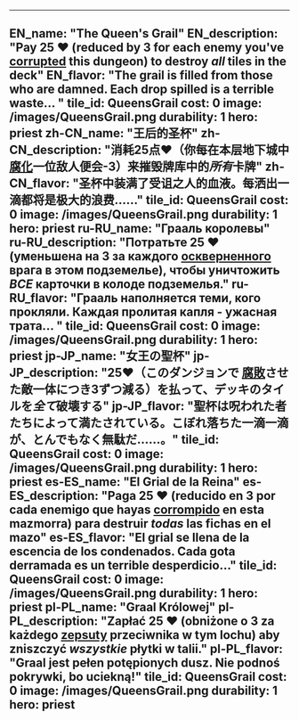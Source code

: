 ---

EN_name: "The Queen's Grail"
EN_description: "Pay 25 ❤️ (reduced by 3 for each enemy you've  <u>corrupted</u> this dungeon) to destroy *all* tiles in the deck"
EN_flavor: "The grail is filled from those who are damned. Each drop spilled is a terrible waste... "
tile_id: QueensGrail
cost: 0
image: /images/QueensGrail.png
durability: 1
hero: priest
zh-CN_name: "王后的圣杯"
zh-CN_description: "消耗25点❤️（你每在本层地下城中 <u>腐化</u>一位敌人便会-3）来摧毁牌库中的*所有*卡牌"
zh-CN_flavor: "圣杯中装满了受诅之人的血液。每洒出一滴都将是极大的浪费……"
tile_id: QueensGrail
cost: 0
image: /images/QueensGrail.png
durability: 1
hero: priest
ru-RU_name: "Грааль королевы"
ru-RU_description: "Потратьте 25 ❤️ (уменьшена на 3 за каждого  <u>оскверненного</u> врага в этом подземелье), чтобы уничтожить *ВСЕ* карточки в колоде подземелья."
ru-RU_flavor: "Грааль наполняется теми, кого прокляли. Каждая пролитая капля - ужасная трата... "
tile_id: QueensGrail
cost: 0
image: /images/QueensGrail.png
durability: 1
hero: priest
jp-JP_name: "女王の聖杯"
jp-JP_description: "25❤️（このダンジョンで <u>腐敗</u>させた敵一体につき3ずつ減る）を払って、デッキのタイルを*全て*破壊する"
jp-JP_flavor: "聖杯は呪われた者たちによって満たされている。こぼれ落ちた一滴一滴が、とんでもなく無駄だ……。"
tile_id: QueensGrail
cost: 0
image: /images/QueensGrail.png
durability: 1
hero: priest
es-ES_name: "El Grial de la Reina"
es-ES_description: "Paga 25 ❤️ (reducido en 3 por cada enemigo que hayas  <u>corrompido</u> en esta mazmorra) para destruir *todas* las fichas en el mazo"
es-ES_flavor: "El grial se llena de la escencia de los condenados. Cada gota derramada es un terrible desperdicio..."
tile_id: QueensGrail
cost: 0
image: /images/QueensGrail.png
durability: 1
hero: priest
pl-PL_name: "Graal Królowej"
pl-PL_description: "Zapłać 25 ❤️ (obniżone o 3 za każdego  <u>zepsuty</u> przeciwnika w tym lochu) aby zniszczyć *wszystkie* płytki w talii."
pl-PL_flavor: "Graal jest pełen potępionych dusz. Nie podnoś pokrywki, bo uciekną!"
tile_id: QueensGrail
cost: 0
image: /images/QueensGrail.png
durability: 1
hero: priest
---